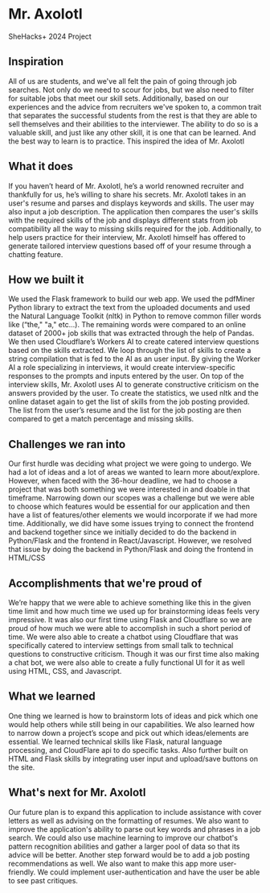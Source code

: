 # Mr. Axolotl
SheHacks+ 2024 Project
## Inspiration
All of us are students, and we've all felt the pain of going through job searches. Not only do we need to scour for jobs, but we also need to filter for suitable jobs that meet our skill sets. Additionally, based on our experiences and the advice from recruiters we've spoken to, a common trait that separates the successful students from the rest is that they are able to sell themselves and their abilities to the interviewer. The ability to do so is a valuable skill, and just like any other skill, it is one that can be learned. And the best way to learn is to practice. This inspired the idea of Mr. Axolotl
## What it does
If you haven’t heard of Mr. Axolotl, he’s a world renowned recruiter and thankfully for us, he’s willing to share his secrets. Mr. Axolotl takes in an user's resume and parses and displays keywords and skills. The user may also input a job description. The application then compares the user's skills with the required skills of the job and displays different stats from job compatibility all the way to missing skills required for the job. Additionally, to help users practice for their interview, Mr. Axolotl himself has offered to generate tailored interview questions based off of your resume through a chatting feature.
## How we built it
We used the Flask framework to build our web app. We used the pdfMiner Python library to extract the text from the uploaded documents and used the Natural Language Toolkit (nltk) in Python to remove common filler words like (“the," "a," etc...). The remaining words were compared to an online dataset of 2000+ job skills that was extracted through the help of Pandas. We then used Cloudflare’s Workers AI to create catered interview questions based on the skills extracted. We loop through the list of skills to create a string compilation that is fed to the AI as an user input. By giving the Worker AI a role specializing in interviews, it would create interview-specific responses to the prompts and inputs entered by the user. On top of the interview skills, Mr. Axolotl uses AI to generate constructive criticism on the answers provided by the user. To create the statistics, we used nltk and the online dataset again to get the list of skills from the job posting provided. The list from the user’s resume and the list for the job posting are then compared to get a match percentage and missing skills.
## Challenges we ran into
Our first hurdle was deciding what project we were going to undergo. We had a lot of ideas and a lot of areas we wanted to learn more about/explore. However, when faced with the 36-hour deadline, we had to choose a project that was both something we were interested in and doable in that timeframe. Narrowing down our scopes was a challenge but we were able to choose which features would be essential for our application and then have a list of features/other elements we would incorporate if we had more time. Additionally, we did have some issues trying to connect the frontend and backend together since we initially decided to do the backend in Python/Flask and the frontend in React/Javascript. However, we resolved that issue by doing the backend in Python/Flask and doing the frontend in HTML/CSS
## Accomplishments that we're proud of
We’re happy that we were able to achieve something like this in the given time limit and how much time we used up for brainstorming ideas feels very impressive. It was also our first time using Flask and Cloudflare so we are proud of how much we were able to accomplish in such a short period of time. We were also able to create a chatbot using Cloudflare that was specifically catered to interview settings from small talk to technical questions to constructive criticism. Though it was our first time also making a chat bot, we were also able to create a fully functional UI for it as well using HTML, CSS, and Javascript.
## What we learned
One thing we learned is how to brainstorm lots of ideas and pick which one would help others while still being in our capabilities. We also learned how to narrow down a project’s scope and pick out which ideas/elements are essential. We learned technical skills like Flask, natural language processing, and CloudFlare api to do specific tasks. Also further built on HTML and Flask skills by integrating user input and upload/save buttons on the site.
## What's next for Mr. Axolotl
Our future plan is to expand this application to include assistance with cover letters as well as advising on the formatting of resumes. We also want to improve the application's ability to parse out key words and phrases in a job search. We could also use machine learning to improve our chatbot's pattern recognition abilities and gather a larger pool of data so that its advice will be better. Another step forward would be to add a job posting recommendations as well. We also want to make this app more user-friendly. We could implement user-authentication and have the user be able to see past critiques.






